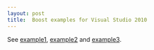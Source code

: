 ```yaml
---
layout: post
title:  Boost examples for Visual Studio 2010
---
```


See [example1](boost_tryout/example1),
[example2](boost_tryout/example2) and
[example3](boost_tryout/example3).

